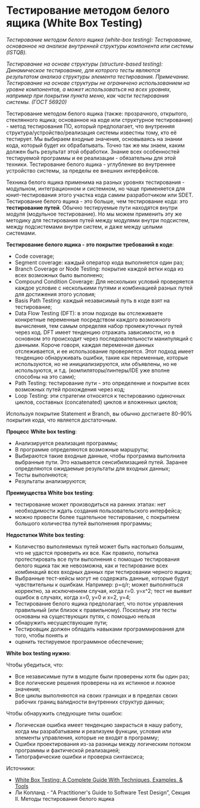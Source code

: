 # Тестирование методом белого ящика (White Box Testing)

_Тестирование методом белого ящика (white-box testing): Тестирование, основанное на анализе внутренней структуры компонента или системы (ISTQB)._

_Тестирование на основе структуры (structure-based testing): Динамическое тестирование, для которого тесты являются результатом анализа структуры элемента тестирования. Примечание. Тестирование на основе структуры не ограничено использованием на уровне компонентов, а может использоваться на всех уровнях, например при покрытии пункта меню, как части тестирования системы. (ГОСТ 56920)_

Тестирование методом белого ящика (также: прозрачного, открытого, стеклянного ящика; основанное на коде или структурное тестирование) - метод тестирования ПО, который предполагает, что внутренняя структура/устройство/реализация системы известны тому, кто её тестирует. Мы выбираем входные значения, основываясь на знании кода, который будет их обрабатывать. Точно так же мы знаем, каким должен быть результат этой обработки. Знание всех особенностей тестируемой программы и ее реализации - обязательны для этой техники. Тестирование белого ящика - углубление во внутреннее устройство системы, за пределы ее внешних интерфейсов.

Техника белого ящика применима на разных уровнях тестирования - модульном, интеграционном и системном, но чаще применяется для юнит-тестирования этого участка кода самим разработчиком или SDET. Тестирование белого ящика - это больше, чем тестирование кода: это **тестирование путей**.​ Обычно тестируемые пути находятся внутри модуля (модульное тестирование). Но мы можем применить эту же методику для тестирования путей между модулями внутри подсистем, между подсистемами внутри систем, и даже между целыми системами.

**Тестирование белого ящика - это покрытие требований в коде**:

* Code coverage;
* Segment coverage: каждый оператор кода выполняется один раз;
* Branch Coverage or Node Testing: покрытие каждой ветки кода из всех возможных было выполнено;
* Compound Condition Coverage: Для нескольких условий проверяется каждое условие с несколькими путями и комбинацией разных путей для достижения этого условия;
* Basis Path Testing: каждый независимый путь в коде взят на тестирование;
* Data Flow Testing (DFT): в этом подходе вы отслеживаете конкретные переменные посредством каждого возможного вычисления, тем самым определяя набор промежуточных путей через код. DFT имеет тенденцию отражать зависимости, но в основном это происходит через последовательности манипуляций с данными. Короче говоря, каждая переменная данных отслеживается, и ее использование проверяется. Этот подход имеет тенденцию обнаруживать ошибки, такие как переменные, которые используются, но не инициализируются, или объявлены, но не используются, и т.д. (компиляторы/линтеры/IDE уже вполне способны на это сами);
* Path Testing: тестирование пути - это определение и покрытие всех возможных путей прохождения через код;
* Loop Testing: эти стратегии относятся к тестированию одиночных циклов, составных (concatenated) циклов и вложенных циклов;

Используя покрытие Statement и Branch, вы обычно достигаете 80-90% покрытия кода, что является достаточным.

**Процесс** **White box testing**:

* Анализируется реализация программы;
* В программе определяются возможные маршруты;
* Выбираются такие входные данные, чтобы программа выполнила выбранные пути. Это называется сенсибилизацией путей. Заранее определяются ожидаемые результаты для входных данных;
* Тесты выполняются;
* Результаты анализируются;

**Преимущества White box testing**:

* тестирование может производиться на ранних этапах: нет необходимости ждать создания пользовательского интерфейса;
* можно провести более тщательное тестирование, с покрытием большого количества путей выполнения программы;

**Недостатки White box testing**:

* Количество выполняемых путей может быть настолько большим, что не удастся проверить их все. Как правило, попытка протестировать все пути выполнения с помощью тестирования белого ящика так же невозможна, как и тестирование всех комбинаций всех входных данных при тестировании черного ящика;
* Выбранные тест-кейсы могут не содержать данные, которые будут чувствительны к ошибкам. Например: p=q/r; может выполняться корректно, за исключением случая, когда r=0. y=x^2; тест не выявит ошибок в случаях, когда x=0, y=0 и x=2, y=4;
* Тестирование белого ящика предполагает, что поток управления правильный (или близок к правильному). Поскольку эти тесты основаны на существующих путях, с помощью нельзя
* обнаружить несуществующие пути;
* Тестировщик должен обладать навыками программирования для того, чтобы понять и
* оценить тестируемое программное обеспечение;

**White box testing нужно**:

Чтобы убедиться, что:

* Все независимые пути в модуле были проверены хотя бы один раз;
* Все логические решения проверены на их истинное и ложное значения;
* Все циклы выполняются на своих границах и в пределах своих рабочих границ валидности внутренних структур данных;

Чтобы обнаружить следующие типы ошибок:

* Логическая ошибка имеет тенденцию закрасться в нашу работу, когда мы разрабатываем и реализуем функции, условия или элементы управления, которые не входят в программу;
* Ошибки проектирования из-за разницы между логическим потоком программы и фактической реализацией;
* Типографические ошибки и проверка синтаксиса;

Источники:

* [White Box Testing: A Complete Guide With Techniques, Examples, & Tools](https://www.softwaretestinghelp.com/white-box-testing-techniques-with-example/)
* Ли Копланд - “A Practitioner's Guide to Software Test Design”, Секция II. Методы тестирования белого ящика
